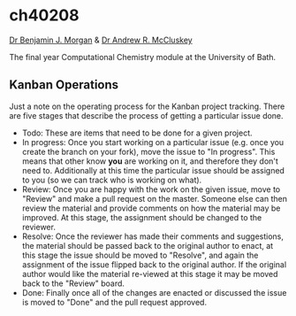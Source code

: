 # ch40208

[Dr Benjamin J. Morgan](https://github.com/bjmorgan) & [Dr Andrew R. McCluskey](https://github.com/arm61)

The final year Computational Chemistry module at the University of Bath. 

## Kanban Operations

Just a note on the operating process for the Kanban project tracking. 
There are five stages that describe the process of getting a particular issue done.

- Todo: These are items that need to be done for a given project. 
- In progress: Once you start working on a particular issue (e.g. once you create the branch on your fork), move the issue to "In progress". This means that other know **you** are working on it, and therefore they don't need to. Additionally at this time the particular issue should be assigned to you (so we can track who is working on what). 
- Review: Once you are happy with the work on the given issue, move to "Review" and make a pull request on the master. Someone else can then review the material and provide comments on how the material may be improved. At this stage, the assignment should be changed to the reviewer.
- Resolve: Once the reviewer has made their comments and suggestions, the material should be passed back to the original author to enact, at this stage the issue should be moved to "Resolve", and again the assignment of the issue flipped back to the original author. If the original author would like the material re-viewed at this stage it may be moved back to the "Review" board. 
- Done: Finally once all of the changes are enacted or discussed the issue is moved to "Done" and the pull request approved. 